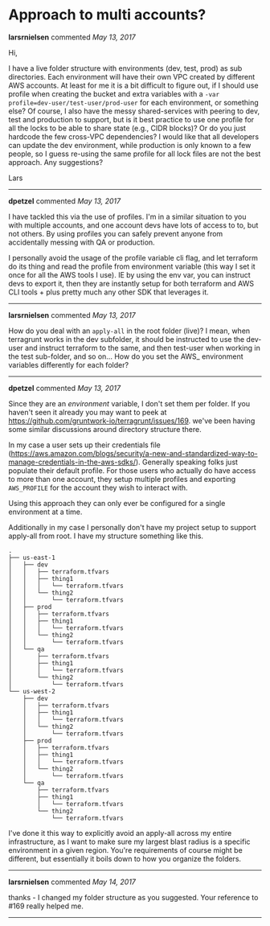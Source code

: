 # Approach to multi accounts?

**larsrnielsen** commented *May 13, 2017*

Hi,

   I have a live folder structure with environments (dev, test, prod) as sub directories. Each environment will have their own VPC created by different AWS accounts. At least for me it is a bit difficult to figure out, if I should use profile when creating the bucket and extra variables with a `-var profile=dev-user/test-user/prod-user` for each environment, or something else? Of course, I also have the messy shared-services with peering to dev, test and production to support, but is it best practice to use one profile for all the locks to be able to share state (e.g., CIDR blocks)? Or do you just hardcode the few cross-VPC dependencies? I would like that all developers can update the dev environment, while production is only known to a few people, so I guess re-using the same profile for all lock files are not the best approach. Any suggestions?

Lars
<br />
***


**dpetzel** commented *May 13, 2017*

I have tackled this via the use of profiles. I'm in a similar situation to you with multiple accounts, and one account devs have lots of access to to, but not others. By using profiles you can safely prevent anyone from accidentally messing with QA or production. 

I personally avoid the usage of the profile variable cli flag, and let terraform do its thing and read the profile from environment variable (this way I set it once for all the AWS tools I use). IE by using the env var, you can instruct devs to export it, then they are instantly setup for both terraform and AWS CLI tools + plus pretty much any other SDK that leverages it.
***

**larsrnielsen** commented *May 13, 2017*

How do you deal with an `apply-all` in the root folder (live)? I mean, when terragrunt works in the dev subfolder, it should be instructed to use the dev-user and instruct terraform to the same, and then test-user when working in the test sub-folder, and so on... How do you set the AWS_ environment variables differently for each folder?
***

**dpetzel** commented *May 13, 2017*

Since they are an *environment* variable, I don't set them per folder. If you haven't seen it already you may want to peek at https://github.com/gruntwork-io/terragrunt/issues/169. we've been having some similar discussions around directory structure there. 

In my case a user sets up their credentials file (https://aws.amazon.com/blogs/security/a-new-and-standardized-way-to-manage-credentials-in-the-aws-sdks/). Generally speaking folks just populate their default profile. For those users who actually do have access to more than one account, they setup multiple profiles and exporting `AWS_PROFILE` for the account they wish to interact with. 

Using this approach they can only ever be configured for a single environment at a time. 

Additionally in my case I personally don't have my project setup to support apply-all from root. I have my structure something like this.
```
.
├── us-east-1
│   ├── dev
│   │   ├── terraform.tfvars
│   │   ├── thing1
│   │   │   └── terraform.tfvars
│   │   └── thing2
│   │       └── terraform.tfvars
│   ├── prod
│   │   ├── terraform.tfvars
│   │   ├── thing1
│   │   │   └── terraform.tfvars
│   │   └── thing2
│   │       └── terraform.tfvars
│   └── qa
│       ├── terraform.tfvars
│       ├── thing1
│       │   └── terraform.tfvars
│       └── thing2
│           └── terraform.tfvars
└── us-west-2
    ├── dev
    │   ├── terraform.tfvars
    │   ├── thing1
    │   │   └── terraform.tfvars
    │   └── thing2
    │       └── terraform.tfvars
    ├── prod
    │   ├── terraform.tfvars
    │   ├── thing1
    │   │   └── terraform.tfvars
    │   └── thing2
    │       └── terraform.tfvars
    └── qa
        ├── terraform.tfvars
        ├── thing1
        │   └── terraform.tfvars
        └── thing2
            └── terraform.tfvars

```
I've done it this way to explicitly avoid an apply-all across my entire infrastructure, as I want to make sure my largest blast radius is a specific environment in a given region. You're requirements of course might be different, but essentially it boils down to how you organize the folders.
***

**larsrnielsen** commented *May 14, 2017*

thanks - I changed my folder structure as you suggested. Your reference to #169 really helped me. 
***


